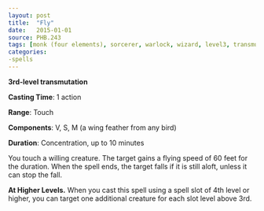 ```yaml
---
layout: post
title:  "Fly"
date:   2015-01-01
source: PHB.243
tags: [monk (four elements), sorcerer, warlock, wizard, level3, transmutation]
categories:
-spells
---
```


**3rd-level transmutation**

**Casting Time**: 1 action

**Range**: Touch

**Components**: V, S, M (a wing feather from any bird)

**Duration**: Concentration, up to 10 minutes

You touch a willing creature. The target gains a flying speed of 60 feet for the duration. When the spell ends, the target falls if it is still aloft, unless it can stop the fall.

**At Higher Levels.** When you cast this spell using a spell slot of 4th level or higher, you can target one additional creature for each slot level above 3rd.
